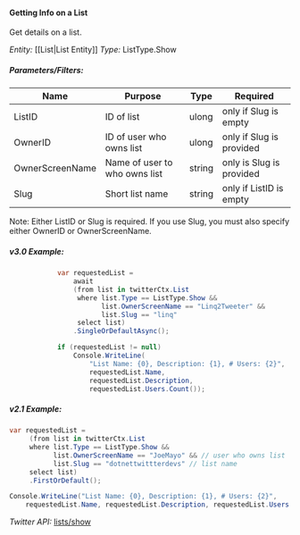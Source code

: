 #### Getting Info on a List

Get details on a list.

*Entity:* [[List|List Entity]]
*Type:* ListType.Show

##### Parameters/Filters:

| Name | Purpose | Type | Required |
|------|---------|------|----------|
| ListID | ID of list | ulong | only if Slug is empty |
| OwnerID | ID of user who owns list | ulong | only if Slug is provided |
| OwnerScreenName | Name of user to who owns list | string | only is Slug is provided |
| Slug | Short list name | string | only if ListID is empty |

Note: Either ListID or Slug is required. If you use Slug, you must also specify either OwnerID or OwnerScreenName.

##### v3.0 Example:

```c#
            var requestedList =
                await
                (from list in twitterCtx.List
                 where list.Type == ListType.Show &&
                       list.OwnerScreenName == "Linq2Tweeter" &&
                       list.Slug == "linq"
                 select list)
                .SingleOrDefaultAsync();

            if (requestedList != null)
                Console.WriteLine(
                    "List Name: {0}, Description: {1}, # Users: {2}",
                    requestedList.Name, 
                    requestedList.Description, 
                    requestedList.Users.Count());
```

##### v2.1 Example:

```c#
var requestedList =
     (from list in twitterCtx.List
     where list.Type == ListType.Show &&
           list.OwnerScreenName == "JoeMayo" && // user who owns list
           list.Slug == "dotnettwittterdevs" // list name
     select list)
     .FirstOrDefault();

Console.WriteLine("List Name: {0}, Description: {1}, # Users: {2}",
    requestedList.Name, requestedList.Description, requestedList.Users.Count());
```

*Twitter API:* [lists/show](https://developer.twitter.com/en/docs/accounts-and-users/create-manage-lists/api-reference/get-lists-show)